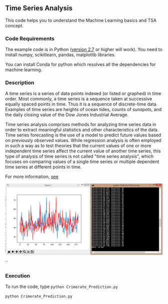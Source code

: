 ## Time Series Analysis
This code helps you to understand the Machine Learning basics and TSA concept.


### Code Requirements
The example code is in Python ([version 2.7](https://www.python.org/download/releases/2.7/) or higher will work). 
You need to install numpy, scikitlearn, pandas, matplotlib libraries.

You can install Conda for python which resolves all the dependencies for machine learning.

### Description
A time series is a series of data points indexed (or listed or graphed) in time order. Most commonly, a time series is a sequence taken at successive equally spaced points in time. Thus it is a sequence of discrete-time data. Examples of time series are heights of ocean tides, counts of sunspots, and the daily closing value of the Dow Jones Industrial Average.

Time series analysis comprises methods for analyzing time series data in order to extract meaningful statistics and other characteristics of the data. Time series forecasting is the use of a model to predict future values based on previously observed values. While regression analysis is often employed in such a way as to test theories that the current values of one or more independent time series affect the current value of another time series, this type of analysis of time series is not called "time series analysis", which focuses on comparing values of a single time series or multiple dependent time series at different points in time.

For more information, [see](https://machinelearningmastery.com/make-predictions-time-series-forecasting-python/)

<img src="https://github.com/akshaybahadur21/CrimeRate_Prediction_ML/blob/master/crime.png">

`` 

### Execution
To run the code, type `python Crimerate_Prediction.py`

```
python Crimerate_Prediction.py
```
```
